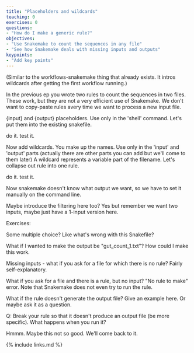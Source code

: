 ```yaml
---
title: "Placeholders and wildcards"
teaching: 0
exercises: 0
questions:
- "How do I make a generic rule?"
objectives:
- "Use Snakemake to count the sequences in any file"
- "See how Snakemake deals with missing inputs and outputs"
keypoints:
- "Add key points"
---
```


(Similar to the workflows-snakemake thing that already exists. It intros wildcards after getting the first
workflow running.)

In the previous ep you wrote two rules to count the sequences in two files. These work, but they are not
a very efficient use of Snakemake. We don't want to copy-paste rules avery time we want to process a new
input file.

{input} and {output} placeholders.
Use only in the 'shell' command.
Let's put them into the existing snakefile.

do it. test it.

Now add wildcards. You make up the names.
Use only in the 'input' and 'output' parts (actually there are other parts you can add but we'll come to them later)
A wildcard represents a variable part of the filename.
Let's collapse out rule into one rule.

do it. test it.

Now snakemake doesn't know what output we want, so we have to set it manually on the command line.

Maybe introduce the filtering here too? Yes but remember we want two inputs, maybe just have a 1-input version here.

Exercises:

Some multiple choice? Like what's wrong with this Snakefile?

What if I wanted to make the output be "gut_count_1.txt"? How could I make this work.

Missing inputs - what if you ask for a file for which there is no rule? Fairly self-explanatory.

What if you ask for a file and there is a rule, but no input? "No rule to make" error. Note that Snakemake
does not even try to run the rule.

What if the rule doesn't generate the output file? Give an example here. Or maybe ask it as a question.

Q: Break your rule so that it doesn't produce an output file (be more specific). What happens when you run it?

Hmmm. Maybe this not so good. We'll come back to it.

{% include links.md %}

